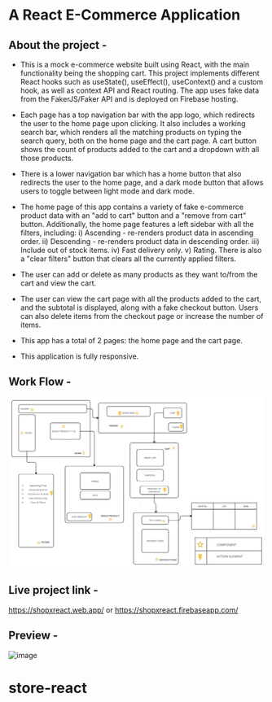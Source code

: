 # A React E-Commerce Application

## About the project -

- This is a mock e-commerce website built using React, with the main functionality being the shopping cart. This project implements different React hooks such as useState(), useEffect(), useContext() and a custom hook, as well as context API and React routing. The app uses fake data from the FakerJS/Faker API and is deployed on Firebase hosting.

- Each page has a top navigation bar with the app logo, which redirects the user to the home page upon clicking. It also includes a working search bar, which renders all the matching products on typing the search query, both on the home page and the cart page. A cart button shows the count of products added to the cart and a dropdown with all those products.

- There is a lower navigation bar which has a home button that also redirects the user to the home page, and a dark mode button that allows users to toggle between light mode and dark mode.

- The home page of this app contains a variety of fake e-commerce product data with an "add to cart" button and a "remove from cart" button. Additionally, the home page features a left sidebar with all the filters, including:
i) Ascending - re-renders product data in ascending order.
ii) Descending - re-renders product data in descending order.
iii) Include out of stock items.
iv) Fast delivery only.
v) Rating.
There is also a "clear filters" button that clears all the currently applied filters.

- The user can add or delete as many products as they want to/from the cart and view the cart.

- The user can view the cart page with all the products added to the cart, and the subtotal is displayed, along with a fake checkout button. Users can also delete items from the checkout page or increase the number of items.

- This app has a total of 2 pages: the home page and the cart page.

- This application is fully responsive.

## Work Flow -

<img src="src\images\ShopX.jpg" alt="An example image">

## Live project link -

https://shopxreact.web.app/ 
or
https://shopxreact.firebaseapp.com/

## Preview -
![image](https://github.com/DebasmitaMallick/React-e-Commerce-Website/assets/67649413/58c4127e-012b-4288-8aac-153c57f549f1)

# store-react
